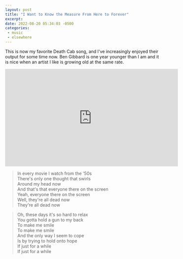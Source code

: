```yaml
---
layout: post
title: "I Want to Know the Measure From Here to Forever"
excerpt: 
date: 2022-08-20 05:34:03 -0500
categories: 
 - music
 - elsewhere
---
```


This is now my favorite Death Cab song, and I've increasingly enjoyed their output for some time now. Ben Gibbard is one year younger than I am and it is nice when an artist I like is growing old at the same rate.

<iframe width="560" height="315" src="https://www.youtube-nocookie.com/embed/db44eB5bjKI" title="YouTube video player" frameborder="0" allow="accelerometer; autoplay; clipboard-write; encrypted-media; gyroscope; picture-in-picture" allowfullscreen></iframe>

> In every movie I watch from the '50s  
> There's only one thought that swirls  
> Around my head now  
> And that's that everyone there on the screen  
> Yeah, everyone there on the screen  
> Well, they're all dead now  
> They're all dead now

> Oh, these days it's so hard to relax  
> You gotta hold a gun to my back  
> To make me smile  
> To make me smile  
> And the only way I seem to cope  
> Is by trying to hold onto hope  
> If just for a while  
> If just for a while
